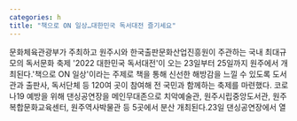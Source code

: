 ```yaml
---
categories: h
title: "책으로 ON 일상…대한민국 독서대전 즐기세요"
---
```

문화체육관광부가 주최하고 원주시와 한국출판문화산업진흥원이 주관하는 국내 최대규모의 독서문화 축제 &#39;2022 대한민국 독서대전&#39;이 오는 23일부터 25일까지 원주에서 개최된다.&#39;책으로 ON 일상&#39;이라는 주제로 책을 통해 신선한 해방감을 느낄 수 있도록 도서관과 출판사, 독서단체 등 120여 곳이 참여해 전 국민과 함께하는 축제를 마련했다. 코로나19 예방을 위해 댄싱공연장을 메인무대존으로 치악예술관, 원주시립중앙도서관, 원주복합문화교육센터, 원주역사박물관 등 5곳에서 분산 개최된다.23일 댄싱공연장에서 열